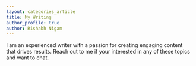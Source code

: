```yaml
---
layout: categories_article
title: My Writing
author_profile: true
author: Rishabh Nigam
---
```


 I am an experienced writer with a passion for creating engaging content that drives results. Reach out to me if your interested in any of these topics and want to chat.